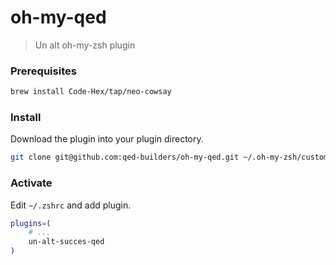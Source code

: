 # oh-my-qed
> Un alt oh-my-zsh plugin

### Prerequisites

```sh
brew install Code-Hex/tap/neo-cowsay
```

### Install

Download the plugin into your plugin directory.

```sh
git clone git@github.com:qed-builders/oh-my-qed.git ~/.oh-my-zsh/custom/plugins/un-alt-succes-qed
```

### Activate

Edit `~/.zshrc` and add plugin.

```sh
plugins=(
    # ...
    un-alt-succes-qed
)
```


